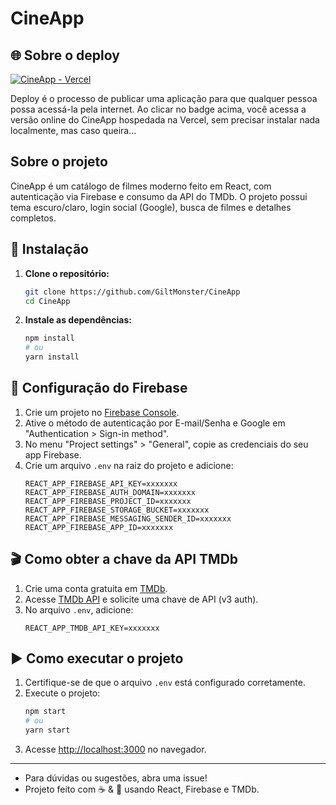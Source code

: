
# CineApp

## 🌐 Sobre o deploy

[![CineApp - Vercel](https://img.shields.io/badge/Deploy-Vercel-000?logo=vercel&logoColor=white)](https://cine-app-murex.vercel.app/)

Deploy é o processo de publicar uma aplicação para que qualquer pessoa possa acessá-la pela internet. Ao clicar no badge acima, você acessa a versão online do CineApp hospedada na Vercel, sem precisar instalar nada localmente, mas caso queira...

## Sobre o projeto

CineApp é um catálogo de filmes moderno feito em React, com autenticação via Firebase e consumo da API do TMDb. O projeto possui tema escuro/claro, login social (Google), busca de filmes e detalhes completos.

## 🚀 Instalação

1. **Clone o repositório:**
	```bash
	git clone https://github.com/GiltMonster/CineApp
	cd CineApp
	```
2. **Instale as dependências:**
	```bash
	npm install
	# ou
	yarn install
	```

## 🔑 Configuração do Firebase

1. Crie um projeto no [Firebase Console](https://console.firebase.google.com/).
2. Ative o método de autenticação por E-mail/Senha e Google em "Authentication > Sign-in method".
3. No menu "Project settings" > "General", copie as credenciais do seu app Firebase.
4. Crie um arquivo `.env` na raiz do projeto e adicione:
	```env
	REACT_APP_FIREBASE_API_KEY=xxxxxxx
	REACT_APP_FIREBASE_AUTH_DOMAIN=xxxxxxx
	REACT_APP_FIREBASE_PROJECT_ID=xxxxxxx
	REACT_APP_FIREBASE_STORAGE_BUCKET=xxxxxxx
	REACT_APP_FIREBASE_MESSAGING_SENDER_ID=xxxxxxx
	REACT_APP_FIREBASE_APP_ID=xxxxxxx
	```

## 🎬 Como obter a chave da API TMDb

1. Crie uma conta gratuita em [TMDb](https://www.themoviedb.org/).
2. Acesse [TMDb API](https://www.themoviedb.org/settings/api) e solicite uma chave de API (v3 auth).
3. No arquivo `.env`, adicione:
	```env
	REACT_APP_TMDB_API_KEY=xxxxxxx
	```

## ▶️ Como executar o projeto

1. Certifique-se de que o arquivo `.env` está configurado corretamente.
2. Execute o projeto:
	```bash
	npm start
	# ou
	yarn start
	```
3. Acesse [http://localhost:3000](http://localhost:3000) no navegador.

---

- Para dúvidas ou sugestões, abra uma issue!
- Projeto feito com ☕️ & 💙 usando React, Firebase e TMDb.
